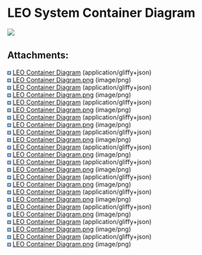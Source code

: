 # LEO System Container Diagram

<img src="plugins/servlet/confluence/placeholder/unknown-macro"
class="wysiwyg-unknown-macro" />

  

## Attachments:

<img src="images/icons/bullet_blue.gif" width="8" height="8" /> [LEO
Container Diagram](attachments/169279998/169280016)
(application/gliffy+json)  
<img src="images/icons/bullet_blue.gif" width="8" height="8" /> [LEO
Container Diagram.png](attachments/169279998/169280017.png)
(image/png)  
<img src="images/icons/bullet_blue.gif" width="8" height="8" /> [LEO
Container Diagram](attachments/169279998/169280018)
(application/gliffy+json)  
<img src="images/icons/bullet_blue.gif" width="8" height="8" /> [LEO
Container Diagram.png](attachments/169279998/169280019.png)
(image/png)  
<img src="images/icons/bullet_blue.gif" width="8" height="8" /> [LEO
Container Diagram](attachments/169279998/169280020)
(application/gliffy+json)  
<img src="images/icons/bullet_blue.gif" width="8" height="8" /> [LEO
Container Diagram.png](attachments/169279998/169280021.png)
(image/png)  
<img src="images/icons/bullet_blue.gif" width="8" height="8" /> [LEO
Container Diagram](attachments/169279998/169280024)
(application/gliffy+json)  
<img src="images/icons/bullet_blue.gif" width="8" height="8" /> [LEO
Container Diagram.png](attachments/169279998/169280025.png)
(image/png)  
<img src="images/icons/bullet_blue.gif" width="8" height="8" /> [LEO
Container Diagram](attachments/169279998/169280027)
(application/gliffy+json)  
<img src="images/icons/bullet_blue.gif" width="8" height="8" /> [LEO
Container Diagram.png](attachments/169279998/169280028.png)
(image/png)  
<img src="images/icons/bullet_blue.gif" width="8" height="8" /> [LEO
Container Diagram](attachments/169279998/169280030)
(application/gliffy+json)  
<img src="images/icons/bullet_blue.gif" width="8" height="8" /> [LEO
Container Diagram.png](attachments/169279998/169280031.png)
(image/png)  
<img src="images/icons/bullet_blue.gif" width="8" height="8" /> [LEO
Container Diagram](attachments/169279998/169280033)
(application/gliffy+json)  
<img src="images/icons/bullet_blue.gif" width="8" height="8" /> [LEO
Container Diagram.png](attachments/169279998/169280034.png)
(image/png)  
<img src="images/icons/bullet_blue.gif" width="8" height="8" /> [LEO
Container Diagram](attachments/169279998/169280164)
(application/gliffy+json)  
<img src="images/icons/bullet_blue.gif" width="8" height="8" /> [LEO
Container Diagram.png](attachments/169279998/169280165.png)
(image/png)  
<img src="images/icons/bullet_blue.gif" width="8" height="8" /> [LEO
Container Diagram](attachments/169279998/169280167)
(application/gliffy+json)  
<img src="images/icons/bullet_blue.gif" width="8" height="8" /> [LEO
Container Diagram.png](attachments/169279998/169280168.png)
(image/png)  
<img src="images/icons/bullet_blue.gif" width="8" height="8" /> [LEO
Container Diagram](attachments/169279998/169280170)
(application/gliffy+json)  
<img src="images/icons/bullet_blue.gif" width="8" height="8" /> [LEO
Container Diagram.png](attachments/169279998/169280171.png)
(image/png)  
<img src="images/icons/bullet_blue.gif" width="8" height="8" /> [LEO
Container Diagram](attachments/169279998/169280194)
(application/gliffy+json)  
<img src="images/icons/bullet_blue.gif" width="8" height="8" /> [LEO
Container Diagram.png](attachments/169279998/169280195.png)
(image/png)  
<img src="images/icons/bullet_blue.gif" width="8" height="8" /> [LEO
Container Diagram](attachments/169279998/169279999)
(application/gliffy+json)  
<img src="images/icons/bullet_blue.gif" width="8" height="8" /> [LEO
Container Diagram.png](attachments/169279998/169280000.png)
(image/png)  
